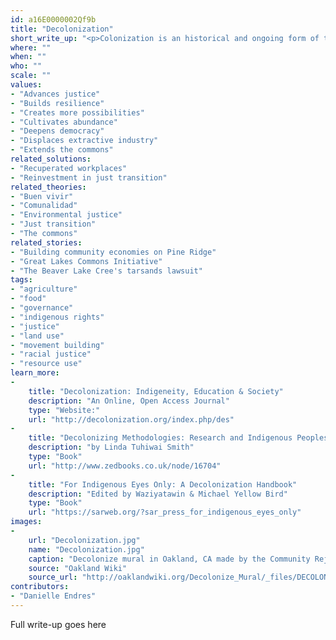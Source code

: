 ```yaml
---
id: a16E0000002Qf9b
title: "Decolonization"
short_write_up: "<p>Colonization is an historical and ongoing form of territorial, economic, and mental conquest wherein one group of indigenous people (first inhabitants of a place) is subordinated and put in service to another group of people under the system of imperialism. Decolonization is a set of ideas and lived experiences that challenge imperialism — a form of bottom-up disobedience to colonization. Theories and enactments of decolonization prioritize indigenous (non-Western) forms of knowledge, spirituality, cultural practices, and sovereignty. Decolonization theory raises questions about working with or without the “master’s tools” to envision alternatives to imperialism’s constellations of power.</p>"
where: ""
when: ""
who: ""
scale: ""
values:
- "Advances justice"
- "Builds resilience"
- "Creates more possibilities"
- "Cultivates abundance"
- "Deepens democracy"
- "Displaces extractive industry"
- "Extends the commons"
related_solutions:
- "Recuperated workplaces"
- "Reinvestment in just transition"
related_theories:
- "Buen vivir"
- "Comunalidad"
- "Environmental justice"
- "Just transition"
- "The commons"
related_stories:
- "Building community economies on Pine Ridge"
- "Great Lakes Commons Initiative"
- "The Beaver Lake Cree's tarsands lawsuit"
tags:
- "agriculture"
- "food"
- "governance"
- "indigenous rights"
- "justice"
- "land use"
- "movement building"
- "racial justice"
- "resource use"
learn_more:
-
    title: "Decolonization: Indigeneity, Education & Society"
    description: "An Online, Open Access Journal"
    type: "Website:"
    url: "http://decolonization.org/index.php/des"
-
    title: "Decolonizing Methodologies: Research and Indigenous Peoples"
    description: "by Linda Tuhiwai Smith"
    type: "Book"
    url: "http://www.zedbooks.co.uk/node/16704"
-
    title: "For Indigenous Eyes Only: A Decolonization Handbook"
    description: "Edited by Waziyatawin & Michael Yellow Bird"
    type: "Book"
    url: "https://sarweb.org/?sar_press_for_indigenous_eyes_only"
images:
-
    url: "Decolonization.jpg"
    name: "Decolonization.jpg"
    caption: "Decolonize mural in Oakland, CA made by the Community Rejuvenation Project"
    source: "Oakland Wiki"
    source_url: "http://oaklandwiki.org/Decolonize_Mural/_files/DECOLONIZE%20Mural%20centre%20view%20at%20E%2012th%20at%2016th%20CC-A%20Photo%20by%20HiMY%20SYeD%20for%20Oakland%20Wiki.jpg/_info/"
contributors:
- "Danielle Endres"
---
```

Full write-up goes here
